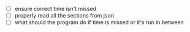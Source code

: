 - [ ] ensure correct time isn't missed
- [ ] properly read all the sections from json
- [ ] what should the program do if time is missed or it's run in between
